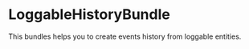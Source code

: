 LoggableHistoryBundle
==============================

This bundles helps you to create events history from loggable entities.